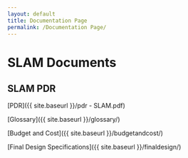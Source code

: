 ```yaml
---
layout: default
title: Documentation Page
permalink: /Documentation Page/
---
```


# SLAM Documents

## SLAM PDR
[PDR]({{ site.baseurl }}/pdr - SLAM.pdf)

[Glossary]({{ site.baseurl }}/glossary/)

[Budget and Cost]({{ site.baseurl }}/budgetandcost/)

[Final Design Specifications]({{ site.baseurl }}/finaldesign/)



